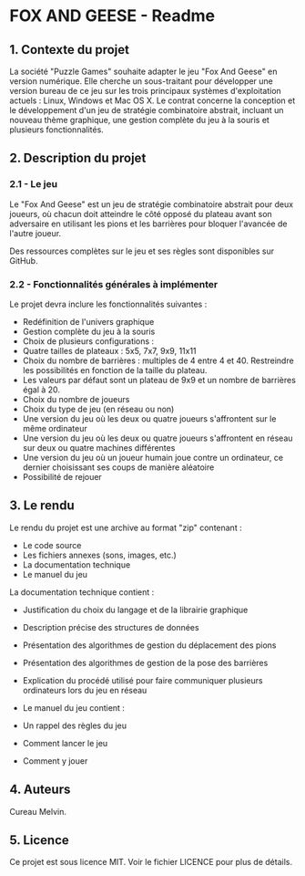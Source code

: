 # FOX AND GEESE - Readme

## 1. Contexte du projet

La société "Puzzle Games" souhaite adapter le jeu "Fox And Geese" en version numérique. Elle cherche un sous-traitant pour développer une version bureau de ce jeu sur les trois principaux systèmes d'exploitation actuels : Linux, Windows et Mac OS X. Le contrat concerne la conception et le développement d'un jeu de stratégie combinatoire abstrait, incluant un nouveau thème graphique, une gestion complète du jeu à la souris et plusieurs fonctionnalités.


## 2. Description du projet

### 2.1 - Le jeu

Le "Fox And Geese" est un jeu de stratégie combinatoire abstrait pour deux joueurs, où chacun doit atteindre le côté opposé du plateau avant son adversaire en utilisant les pions et les barrières pour bloquer l'avancée de l'autre joueur.

Des ressources complètes sur le jeu et ses règles sont disponibles sur GitHub.


### 2.2 - Fonctionnalités générales à implémenter
Le projet devra inclure les fonctionnalités suivantes :

- Redéfinition de l'univers graphique<br>
- Gestion complète du jeu à la souris<br>
- Choix de plusieurs configurations :<br>
- Quatre tailles de plateaux : 5x5, 7x7, 9x9, 11x11<br>
- Choix du nombre de barrières : multiples de 4 entre 4 et 40. Restreindre les possibilités en fonction de la taille du plateau.<br>
- Les valeurs par défaut sont un plateau de 9x9 et un nombre de barrières égal à 20.<br>
- Choix du nombre de joueurs<br>
- Choix du type de jeu (en réseau ou non)<br>
- Une version du jeu où les deux ou quatre joueurs s'affrontent sur le même ordinateur<br>
- Une version du jeu où les deux ou quatre joueurs s'affrontent en réseau sur deux ou quatre machines différentes<br>
- Une version du jeu où un joueur humain joue contre un ordinateur, ce dernier choisissant ses coups de manière aléatoire<br>
- Possibilité de rejouer<br>


## 3. Le rendu

Le rendu du projet est une archive au format "zip" contenant :
- Le code source
- Les fichiers annexes (sons, images, etc.)
- La documentation technique
- Le manuel du jeu

La documentation technique contient :

- Justification du choix du langage et de la librairie graphique
- Description précise des structures de données
- Présentation des algorithmes de gestion du déplacement des pions
- Présentation des algorithmes de gestion de la pose des barrières
- Explication du procédé utilisé pour faire communiquer plusieurs ordinateurs lors du jeu en réseau

- Le manuel du jeu contient :

- Un rappel des règles du jeu
- Comment lancer le jeu
- Comment y jouer


## 4. Auteurs

Cureau Melvin.


## 5. Licence

Ce projet est sous licence MIT. Voir le fichier LICENCE pour plus de détails.
